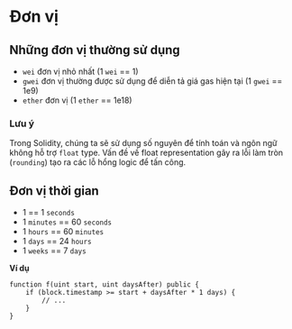 # Đơn vị

## Những đơn vị thường sử dụng
- `wei` đơn vị nhỏ nhất (1 `wei` == 1)
- `gwei` đơn vị thường được sử dụng để diễn tả giá gas hiện tại (1 `gwei` == 1e9)
- `ether` đơn vị (1 `ether` == 1e18)

### Lưu ý
Trong Solidity, chúng ta sẽ sử dụng số nguyên để tính toán và ngôn ngữ không hỗ trợ `float` type. Vấn đề về float representation gây ra lỗi làm tròn (`rounding`) tạo ra các lỗ hổng logic để tấn công.

## Đơn vị thời gian

- 1 == 1 `seconds`
- 1 `minutes` == 60 `seconds`
- 1 `hours` == 60 `minutes`
- 1 `days` == 24 `hours`
- 1 `weeks` == 7 `days`

**Ví dụ**
```solidity
function f(uint start, uint daysAfter) public {
    if (block.timestamp >= start + daysAfter * 1 days) {
        // ...
    }
}
```
